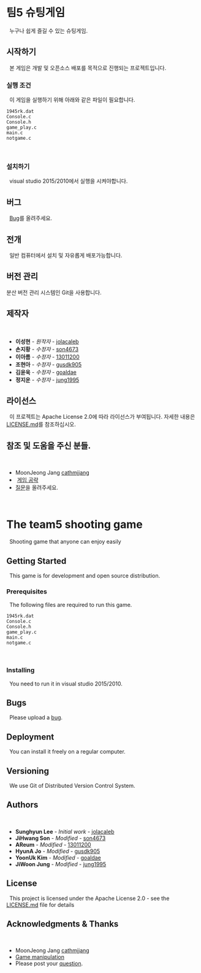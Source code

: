 # 팀5 슈팅게임
 
누구나 쉽게 즐길 수 있는 슈팅게임.
 
## 시작하기
 
본 게임은 개발 및 오픈소스 배포를 목적으로 진행되는 프로젝트입니다.
 
### 실행 조건
 
이 게임을 실행하기 위해 아래와 같은 파일이 필요합니다.
 
```
1945rk.dat
Console.c
Console.h
game_play.c
main.c
notgame.c
```
 
### 설치하기
 
visual studio 2015/2010에서 실행을 시켜야합니다.

## 버그
 
[Bug](https://github.com/son4673/pj5_team5/issues/5)를 올려주세요.
 
## 전개
 
일반 컴퓨터에서 설치 및 자유롭게 배포가능합니다.
 
## 버전 관리

분산 버전 관리 시스템인 Git을 사용합니다.

## 제작자
 
* **이성현** - *원작자* - [jolacaleb](https://github.com/jolacaleb)
* **손지황** - *수정자* - [son4673](https://github.com/son4673)
* **이아름** - *수정자* - [13011200](https://github.com/13011200)
* **조현아** - *수정자* - [gusdk905](https://github.com/gusdk905)
* **김윤욱** - *수정자* - [goaldae](https://github.com/goaldae)
* **정지운** - *수정자* - [jung1995](https://github.com/jung1995)
 
 
 
## 라이선스
 
이 프로젝트는 Apache License 2.0에 따라 라이선스가 부여됩니다. 자세한 내용은 [LICENSE.md](https://github.com/son4673/pj5_team5/blob/master/LICENSE)를 참조하십시오.
 
## 참조 및 도움을 주신 분들.
 
* MoonJeong Jang [cathmjjang](https://github.com/cathmjjang)
*  [게임 공략](https://github.com/son4673/pj5_team5/wiki)
* [질문](https://github.com/son4673/pj5_team5/issues/6)을 올려주세요.

 
 
# The team5 shooting game
 
Shooting game that anyone can enjoy easily
 
## Getting Started
 
This game is for development and open source distribution.
 
### Prerequisites
 
The following files are required to run this game.
 
```
1945rk.dat
Console.c
Console.h
game_play.c
main.c
notgame.c
```
 
### Installing
 
You need to run it in visual studio 2015/2010.
 
## Bugs
 
Please upload a [bug](https://github.com/son4673/pj5_team5/issues/5).
 
## Deployment
 
You can install it freely on a regular computer.
 
## Versioning
 
We use Git of Distributed Version Control System.
 
## Authors
 
* **Sunghyun Lee** - *Initial work* - [jolacaleb](https://github.com/jolacaleb)
* **JiHwang Son** - *Modified* - [son4673](https://github.com/son4673)
* **AReum** - *Modified* - [13011200](https://github.com/13011200)
* **HyunA Jo** - *Modified* - [gusdk905](https://github.com/gusdk905)
* **YoonUk Kim** - *Modified* - [goaldae](https://github.com/goaldae)
* **JiWoon Jung** - *Modified* - [jung1995](https://github.com/jung1995)
 
 
## License
 
This project is licensed under the Apache License 2.0 - see the [LICENSE.md](https://github.com/son4673/pj5_team5/blob/master/LICENSE) file for details
 
## Acknowledgments & Thanks
 
* MoonJeong Jang [cathmjjang](https://github.com/cathmjjang)
* [Game manipulation](https://github.com/son4673/pj5_team5/wiki)
* Please post your [question](https://github.com/son4673/pj5_team5/issues/6).
